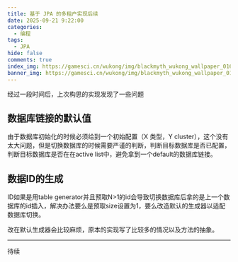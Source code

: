 ```yaml
---
title: 基于 JPA 的多租户实现后续
date: 2025-09-21 9:22:00
categories:
  - 编程
tags:
  - JPA
hide: false
comments: true
index_img: https://gamesci.cn/wukong/img/blackmyth_wukong_wallpaper_016.7545da0e.jpg
banner_img: https://gamesci.cn/wukong/img/blackmyth_wukong_wallpaper_016.7545da0e.jpg
---
```

经过一段时间后，上次构思的实现发现了一些问题
<!--more-->
## 数据库链接的默认值
由于数据库初始化的时候必须给到一个初始配置（X 类型，Y cluster），这个没有太大问题，但是切换数据库的时候需要严谨的判断，判断目标数据库是否已配置，
判断目标数据库是否在在active list中，避免拿到一个default的数据库链接。

## 数据ID的生成
ID如果是用table generator并且预取N>1的id会导致切换数据库后拿的是上一个数据库的id插入，解决办法要么是预取size设置为1，要么改造默认的生成器以适配数据库切换。  

改在默认生成器会比较麻烦，原本的实现写了比较多的情况以及方法的抽象。

---
待续

